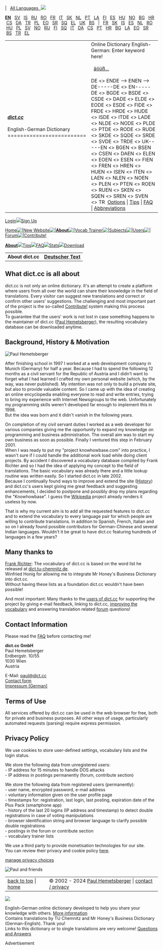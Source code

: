|   [All Languages  ![](https://www4.dict.cc/img/s3.gif)](https://browse.dict.cc/)   

**[EN](https://www.dict.cc/?s=about%3A "Englisch - Deutsch")**   [SV](https://desv.dict.cc/?s=about%3A "Schwedisch - Deutsch")   [IS](https://deis.dict.cc/?s=about%3A "Isländisch - Deutsch")   [RU](https://deru.dict.cc/?s=about%3A "Russisch - Deutsch")   [RO](https://dero.dict.cc/?s=about%3A "Rumänisch - Deutsch")   [FR](https://defr.dict.cc/?s=about%3A "Französisch - Deutsch")   [IT](https://deit.dict.cc/?s=about%3A "Italienisch - Deutsch")   [SK](https://desk.dict.cc/?s=about%3A "Slowakisch - Deutsch")   [NL](https://denl.dict.cc/?s=about%3A "Niederländisch - Deutsch")   [PT](https://dept.dict.cc/?s=about%3A "Portugiesisch - Deutsch")   [LA](https://dela.dict.cc/?s=about%3A "Latein - Deutsch")   [FI](https://defi.dict.cc/?s=about%3A "Finnisch - Deutsch")   [ES](https://dees.dict.cc/?s=about%3A "Spanisch - Deutsch")   [HU](https://dehu.dict.cc/?s=about%3A "Ungarisch - Deutsch")   [NO](https://deno.dict.cc/?s=about%3A "Norwegisch - Deutsch")   [BG](https://bgde.dict.cc/?s=about%3A "Bulgarisch - Deutsch")   [HR](https://dehr.dict.cc/?s=about%3A "Kroatisch - Deutsch")   [CS](https://csde.dict.cc/?s=about%3A "Tschechisch - Deutsch")   [DA](https://dade.dict.cc/?s=about%3A "Dänisch - Deutsch")   [TR](https://detr.dict.cc/?s=about%3A "Türkisch - Deutsch")   [PL](https://depl.dict.cc/?s=about%3A "Polnisch - Deutsch")   [EO](https://deeo.dict.cc/?s=about%3A "Esperanto - Deutsch")   [SR](https://desr.dict.cc/?s=about%3A "Serbisch - Deutsch")   [SQ](https://desq.dict.cc/?s=about%3A "Albanisch - Deutsch")   [EL](https://deel.dict.cc/?s=about%3A "Griechisch - Deutsch")   [UK](https://deuk.dict.cc/?s=about%3A "Ukrainisch - Deutsch")   [BS](https://bsde.dict.cc/?s=about%3A "Bosnisch - Deutsch")   |   [FR](https://enfr.dict.cc/?s=about%3A "French - English")   [SK](https://ensk.dict.cc/?s=about%3A "Slovak - English")   [IS](https://enis.dict.cc/?s=about%3A "Icelandic - English")   [ES](https://enes.dict.cc/?s=about%3A "Spanish - English")   [NL](https://ennl.dict.cc/?s=about%3A "Dutch - English")   [RO](https://enro.dict.cc/?s=about%3A "Romanian - English")   [HU](https://enhu.dict.cc/?s=about%3A "Hungarian - English")   [PL](https://enpl.dict.cc/?s=about%3A "Polish - English")   [SV](https://ensv.dict.cc/?s=about%3A "Swedish - English")   [NO](https://enno.dict.cc/?s=about%3A "Norwegian - English")   [RU](https://enru.dict.cc/?s=about%3A "Russian - English")   [FI](https://enfi.dict.cc/?s=about%3A "Finnish - English")   [SQ](https://ensq.dict.cc/?s=about%3A "Albanian - English")   [IT](https://enit.dict.cc/?s=about%3A "Italian - English")   [DA](https://daen.dict.cc/?s=about%3A "Danish - English")   [CS](https://csen.dict.cc/?s=about%3A "Czech - English")   [PT](https://enpt.dict.cc/?s=about%3A "Portuguese - English")   [HR](https://enhr.dict.cc/?s=about%3A "Croatian - English")   [BG](https://bgen.dict.cc/?s=about%3A "Bulgarian - English")   [LA](https://enla.dict.cc/?s=about%3A "Latin - English")   [EO](https://eneo.dict.cc/?s=about%3A "Esperanto - English")   [SR](https://ensr.dict.cc/?s=about%3A "Serbian - English")   [BS](https://bsen.dict.cc/?s=about%3A "Bosnian - English")   [TR](https://entr.dict.cc/?s=about%3A "Turkish - English")   [EL](https://elen.dict.cc/?s=about%3A "Greek - English")

|     |     |
| --- | --- |
| **_[dict.cc](https://www.dict.cc/ "English-German Dictionary")_**<br><br>English-German Dictionary<br>========================= | Online Dictionary English-German: Enter keyword here!<br><br>  [äöüß...](javascript:;)<br><br>DE <> ENDE –> ENEN –> DE\-----DE <> EN\-----DE <> BGDE <> BSDE <> CSDE <> DADE <> ELDE <> EODE <> ESDE <> FIDE <> FRDE <> HRDE <> HUDE <> ISDE <> ITDE <> LADE <> NLDE <> NODE <> PLDE <> PTDE <> RODE <> RUDE <> SKDE <> SQDE <> SRDE <> SVDE <> TRDE <> UK\-----EN <> BGEN <> BSEN <> CSEN <> DAEN <> ELEN <> EOEN <> ESEN <> FIEN <> FREN <> HREN <> HUEN <> ISEN <> ITEN <> LAEN <> NLEN <> NOEN <> PLEN <> PTEN <> ROEN <> RUEN <> SKEN <> SQEN <> SREN <> SVEN <> TR  [Options](https://www.dict.cc/dict/options.php?ref=%2F%3Fs%3Dabout%3A%26l%3D%26o%3D%26pagenum%3D) \| [Tips](https://www.dict.cc/?s=about%3Atips) \| [FAQ](https://www.dict.cc/?s=about%3Afaq) \| [Abbreviations](https://contribute.dict.cc/guidelines/) |

  

[Login](https://secure.dict.cc/users/urc_logn.php?next=goto%3Ahttps%3A%2F%2Fwww.dict.cc%2F%3Fs%3Dabout%253A)![](https://www4.dict.cc/img/l2.gif)[Sign Up](https://users.dict.cc/new-account/)

[Home](https://www.dict.cc/ "German-English dictionary homepage: see the latest English/German translations")![|](https://www4.dict.cc/img/l1.gif)[New Website](https://m.dict.cc/)![|](https://www4.dict.cc/img/l1.gif)[**About**](https://www.dict.cc/?s=about%3A)![|](https://www4.dict.cc/img/l1.gif)[Vocab Trainer](https://my.dict.cc/)![|](https://www4.dict.cc/img/l1.gif)[Subjects](https://www.dict.cc/subjects.php)![|](https://www4.dict.cc/img/l1.gif)[Users](https://users.dict.cc/)![|](https://www4.dict.cc/img/l1.gif)[Forum](https://forum.dict.cc/)![|](https://www4.dict.cc/img/l1.gif)[Contribute!](https://contribute.dict.cc/?action=wizard)

[**About**](https://www.dict.cc/?s=about%3A)![](https://www4.dict.cc/img/l2.gif)[Tips](https://www.dict.cc/?s=about%3Atips)![](https://www4.dict.cc/img/l2.gif)[FAQ](https://www.dict.cc/?s=about%3Afaq)![](https://www4.dict.cc/img/l2.gif)[Stats](https://www.dict.cc/?s=about%3Astats)![](https://www4.dict.cc/img/l2.gif)[Download](https://www.dict.cc/?s=about%3Awordlist)

|     |     |
| --- | --- |
| **About dict.cc** | **[Deutscher Text](https://www.dict.cc/?s=about%3A&l=d)** |

What dict.cc is all about
-------------------------

  
dict.cc is not only an online dictionary. It's an attempt to create a platform where users from all over the world can share their knowledge in the field of translations. Every visitor can suggest new translations and correct or confirm other users' suggestions. The challenging and most important part of the project is the so-called [Contribute!](https://contribute.dict.cc/) system making this process possible.  
To guarantee that the users' work is not lost in case something happens to the maintainer of dict.cc ([Paul Hemetsberger](https://users.dict.cc/Paul/)), the resulting vocabulary database can be downloaded anytime.  
  
  

Background, History & Motivation
--------------------------------

  

![Paul Hemetsberger](https://www4.dict.cc/img/paul_interview.jpg)

After finishing school in 1997 I worked at a web development company in Munich (Germany) for half a year. Because I had to spend the following 12 months as a civil servant for the Republic of Austria and I didn't want to forget what I had learned I crafted my own personal website (which, by the way, was never published). My intention was not only to build a private site, but also to provide valuable content. So I came up with the idea of creating an online encyclopedia enabling everyone to read and write entries, trying to bring my experience with Internet Newsgroups to the web. Unfortunately my programming skills weren't developed far enough to implement this in 1998.  
But the idea was born and it didn't vanish in the following years.  
  
On completion of my civil servant duties I worked as a web developer for various companies giving me the opportunity to expand my knowledge on programming and business administration. The overall aim was to start my own business as soon as possible. Finally I ventured this step in February 2001.  
When I was ready to put my "project knowhowbase.com" into practice, I wasn't sure if I could handle the additional work load while doing client projects. By accident I discovered a vocabulary database compiled by Frank Richter and so I had the idea of applying my concept to the field of translations. The basic vocabulary was already there and a little lookup routine was written easily. So I started dict.cc in late 2002.  
Because I continually found ways to improve and extend the site ([History](https://www.dict.cc/german-english-dictionary.php)) and dict.cc's users kept giving me great feedback and suggesting enhancements, I decided to postpone and possibly drop my plans regarding the "Knowhowbase". I guess the [Wikipedia](https://www.wikipedia.org/) project already renders it useless by now.  
  
That is why my current aim is to add all the requested features to dict.cc and to extend the vocabulary to every language pair for which people are willing to contribute translations. In addition to Spanish, French, Italian and so on I already found possible contributors for German-Chinese and several Indian languages. Wouldn't it be great to have dict.cc featuring hundreds of languages in a few years?  
  
  

Many thanks to
--------------

  
[Frank Richter](https://www-user.tu-chemnitz.de/~fri/): The vocabulary of dict.cc is based on the word list he released at [dict.tu-chemnitz.de](https://dict.tu-chemnitz.de/).  
Winfried Honig for allowing me to integrate Mr Honey's Business Dictionary into dict.cc.  
Without having these lists as a foundation dict.cc wouldn't have been possible!  
  
And most important: Many thanks to the [users of dict.cc](https://users.dict.cc/) for supporting the project by giving e-mail feedback, linking to dict.cc, [improving the vocabulary](https://contribute.dict.cc/) and answering translation related [forum](https://forum.dict.cc/) questions!  
  
  

Contact Information
-------------------

  
Please read the [FAQ](https://www.dict.cc/?s=about%3Afaq) before contacting me!  
  
**dict.cc GmbH**  
Paul Hemetsberger  
Erdbergstr. 10/55  
1030 Wien  
Austria  
  
E-Mail: paul@dict.cc  
[Contact form](https://users.dict.cc/Paul/)  
[Impressum (German)](https://www.dict.cc/?s=about%3A&l=d)  
  
  

Terms of Use
------------

  
All services offered by dict.cc can be used in the web browser for free, both for private and business purposes. All other ways of usage, particularly automated requests (parsing) require express permission.  
  
  

Privacy Policy
--------------

  
We use cookies to store user-defined settings, vocabulary lists and the login status.  
  
We store the following data from unregistered users:  
\- IP address for 15 minutes to handle DOS attacks  
\- IP address in postings permanently (forum, contribute section)  
  
We store the following data from registered users (permanently):  
\- user name, encrypted password, e-mail address  
\- voluntary information given on the user profile page  
\- timestamps for: registration, last login, last posting, expiration date of the Plus Pack (smartphone app)  
\- history of the last 20 logins (IP address and timestamp) to detect double registrations in case of voting manipulations  
\- browser identification string and browser language to clarify possible double registrations  
\- postings in the forum or contribute section  
\- vocabulary trainer lists  
  
We use a third party to provide monetisation technologies for our site.  
You can review their privacy and cookie policy [here](https://www.snigel.com/privacy-policy/).  
  
[manage privacy choices](javascript:;)

![Paul and friends](https://www4.dict.cc/img/paul_and_friends_728.jpg)

|     |     |
| --- | --- |
| [back to top](#top) \| [home](https://www.dict.cc/) | © 2002 - 2024 [Paul Hemetsberger](https://www.hemetsberger.com/) \| [contact / privacy](https://www.dict.cc/?s=about%3A#impressum) |

![](https://www4.dict.cc/img/hr4.gif)

English-German online dictionary developed to help you share your knowledge with others. [More information](https://www.dict.cc/?s=about%3A)  
Contains translations by TU Chemnitz and Mr Honey's Business Dictionary (German-English). Thank you!  
Links to this dictionary or to single translations are very welcome! [Questions and Answers](https://www.dict.cc/?s=about%3Afaq)

Advertisement
